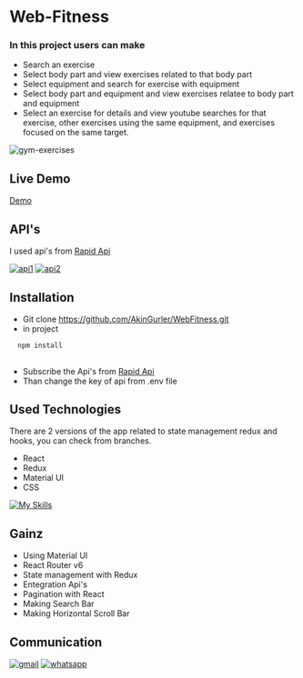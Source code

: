 
# Web-Fitness
### In this project users can make

* Search an exercise 
* Select body part and view exercises related to that body part
* Select equipment and search for exercise with equipment
* Select body part and equipment and view exercises relatee to body part and equipment
* Select an exercise for details and view youtube searches for that exercise, other exercises using the same equipment, and exercises focused on the same target.

![gym-exercises](https://user-images.githubusercontent.com/99674716/185633006-3f3bb0cd-fcf9-420e-beb8-52dd84d61c3b.gif)

## Live Demo
[Demo](https://fitnessclubdemo.netlify.app/)

## API's
I used api's from [Rapid Api](https://rapidapi.com/)

[![api1](https://user-images.githubusercontent.com/99674716/183413865-e40fb903-ae59-4015-b288-ba17567fe7d4.png)](https://rapidapi.com/justin-WFnsXH_t6/api/exercisedb/details)
[![api2](https://user-images.githubusercontent.com/99674716/183413866-76e7ccff-8e89-46e3-9792-85e038d707dd.png)](https://rapidapi.com/h0p3rwe/api/youtube-search-and-download)

## Installation 

* Git clone https://github.com/AkinGurler/WebFitness.git
* in project
```bash 
  npm install 
  
```
* Subscribe the Api's from [Rapid Api](https://rapidapi.com/)
* Than change the key of api from .env file

## Used Technologies
There are 2 versions of the app related to state management redux and hooks, you can check from branches.

* React
* Redux
* Material UI 
* CSS 

[![My Skills](https://skills.thijs.gg/icons?i=react,redux,css,materialui&theme=light)](https://skills.thijs.gg)

## Gainz
* Using Material UI
* React Router v6 
* State management with Redux
* Entegration Api's
* Pagination with React
* Making Search Bar 
* Making Horizontal Scroll Bar

  

## Communication

[![gmail](https://user-images.githubusercontent.com/99674716/185644867-49abb98d-3901-4011-ad5f-0b2d90bf024e.png)](mailto:akingurler.b@gmail.com)
[![whatsapp](https://user-images.githubusercontent.com/99674716/185643726-5f3fb3f2-bd11-4cd1-baf4-16cd6dae9d3b.png)](http://api.whatsapp.com/send?phone=905534600027)
